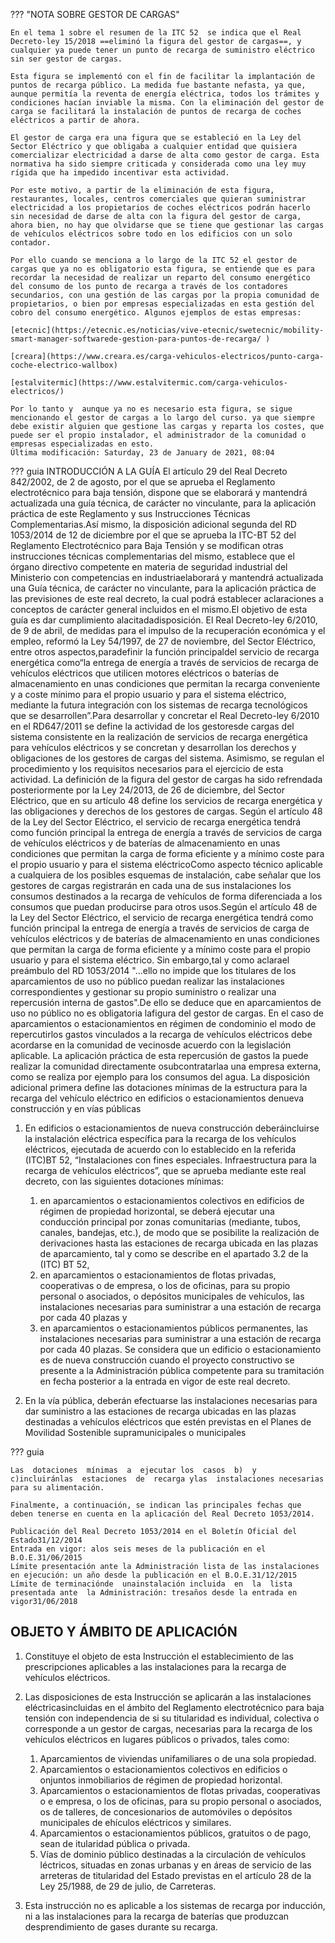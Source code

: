 
??? "NOTA SOBRE GESTOR DE CARGAS"

    En el tema 1 sobre el resumen de la ITC 52  se indica que el Real Decreto-ley 15/2018 ==eliminó la figura del gestor de cargas==, y cualquier ya puede tener un punto de recarga de suministro eléctrico sin ser gestor de cargas. 

    Esta figura se implementó con el fin de facilitar la implantación de puntos de recarga público. La medida fue bastante nefasta, ya que, aunque permitía la reventa de energía eléctrica, todos los trámites y condiciones hacían inviable la misma. Con la eliminación del gestor de carga se facilitará la instalación de puntos de recarga de coches eléctricos a partir de ahora.

    El gestor de carga era una figura que se estableció en la Ley del Sector Eléctrico y que obligaba a cualquier entidad que quisiera comercializar electricidad a darse de alta como gestor de carga. Esta normativa ha sido siempre criticada y considerada como una ley muy rígida que ha impedido incentivar esta actividad. 

    Por este motivo, a partir de la eliminación de esta figura, restaurantes, locales, centros comerciales que quieran suministrar electricidad a los propietarios de coches eléctricos podrán hacerlo sin necesidad de darse de alta con la figura del gestor de carga, ahora bien, no hay que olvidarse que se tiene que gestionar las cargas de vehículos eléctricos sobre todo en los edificios con un solo contador. 

    Por ello cuando se menciona a lo largo de la ITC 52 el gestor de cargas que ya no es obligatorio esta figura, se entiende que es para recordar la necesidad de realizar un reparto del consumo energético del consumo de los punto de recarga a través de los contadores secundarios, con una gestión de las cargas por la propia comunidad de propietarios, o bien por empresas especializadas en esta gestión del cobro del consumo energético. Algunos ejemplos de estas empresas: 

    [etecnic](https://etecnic.es/noticias/vive-etecnic/swetecnic/mobility-smart-manager-softwarede-gestion-para-puntos-de-recarga/ )

    [creara](https://www.creara.es/carga-vehiculos-electricos/punto-carga-coche-electrico-wallbox)

    [estalvitermic](https://www.estalvitermic.com/carga-vehiculos-electricos/)

    Por lo tanto y  aunque ya no es necesario esta figura, se sigue mencionando el gestor de cargas a lo largo del curso. ya que siempre debe existir alguien que gestione las cargas y reparta los costes, que puede ser el propio instalador, el administrador de la comunidad o empresas especializadas en esto.
    Última modificación: Saturday, 23 de January de 2021, 08:04


??? guia INTRODUCCIÓN A LA GUÍA
    El artículo 29 del Real Decreto 842/2002, de 2 de agosto, por el que se aprueba el Reglamento electrotécnico para baja tensión, dispone que se elaborará y mantendrá actualizada una guía técnica, de carácter no vinculante, para la aplicación práctica de este Reglamento y sus Instrucciones Técnicas Complementarias.Así mismo, la disposición adicional segunda del RD 1053/2014 de 12 de diciembre por el que se aprueba la ITC-BT 52  del  Reglamento  Electrotécnico  para  Baja  Tensión  y  se  modifican  otras  instrucciones  técnicas  complementarias del  mismo, establece  que  el  órgano  directivo  competente  en  materia  de  seguridad  industrial  del  Ministerio con competencias  en  industriaelaborará  y mantendrá  actualizada una Guía  técnica,  de carácter  no vinculante,  para la aplicación  práctica  de  las  previsiones  de  este  real  decreto,  la  cual  podrá  establecer  aclaraciones  a  conceptos  de carácter general incluidos en el mismo.El objetivo de esta guía es dar cumplimiento alacitadadisposición. El  Real  Decreto-ley  6/2010,  de  9  de  abril,  de  medidas  para  el  impulso de  la  recuperación  económica  y  el empleo, reformó  la  Ley  54/1997,  de  27  de  noviembre,  del  Sector  Eléctrico,  entre  otros  aspectos,paradefinir  la  función principaldel  servicio  de  recarga  energética  como“la  entrega  de  energía  a  través  de  servicios  de  recarga  de vehículos eléctricos que utilicen motores eléctricos o baterías de almacenamiento en unas condiciones que permitan la  recarga  conveniente  y  a  coste  mínimo  para  el  propio  usuario  y  para  el  sistema  eléctrico,  mediante  la  futura integración  con  los  sistemas  de  recarga  tecnológicos  que  se  desarrollen”.Para  desarrollar  y  concretar  el  Real Decreto-ley 6/2010 en el RD647/2011 se define la actividad de los gestoresde cargas del sistema consistente en la realización de servicios de recarga energética para vehículos eléctricos y se concretan y desarrollan los derechos y obligaciones  de  los  gestores  de  cargas  del  sistema.  Asimismo,  se  regulan  el  procedimiento  y  los  requisitos necesarios para el ejercicio de esta actividad. La  definición  de  la  figura  del  gestor  de  cargas  ha  sido  refrendada  posteriormente  por  la  Ley  24/2013,  de  26  de diciembre, del Sector Eléctrico, que en su artículo 48 define los servicios de recarga energética y las obligaciones y derechos  de  los  gestores  de  cargas. Según  el  artículo  48  de  la  Ley  del  Sector  Eléctrico,  el  servicio  de  recarga energética tendrá como función principal la entrega de energía a través de servicios de carga de vehículos eléctricos y  de  baterías  de  almacenamiento  en  unas condiciones  que  permitan  la carga de  forma  eficiente  y  a  mínimo coste para el propio usuario y para el sistema eléctricoComo  aspecto  técnico  aplicable  a  cualquiera  de  los  posibles  esquemas  de  instalación,  cabe  señalar  que  los gestores de cargas registrarán en cada una de sus instalaciones los consumos destinados a la recarga de vehículos de forma diferenciada a los consumos que puedan producirse para otros usos.Según el artículo 48 de la Ley del Sector Eléctrico, el servicio de recarga energética tendrá como función principal la entrega de energía a través de servicios de carga de vehículos eléctricos y de baterías de almacenamiento en unas condiciones  que  permitan  la  carga  de  forma  eficiente  y  a  mínimo coste  para  el  propio  usuario  y  para  el  sistema eléctrico. Sin embargo,tal y como aclarael preámbulo del RD 1053/2014 "...ello no impide que los titulares de los aparcamientos de uso no público puedan realizar las instalaciones correspondientes y gestionar su propio suministro o  realizar  una  repercusión  interna  de  gastos".De  ello  se  deduce  que  en  aparcamientos  de  uso  no  público  no  es obligatoria  lafigura  del  gestor  de  cargas.  En el  caso  de  aparcamientos  o  estacionamientos  en  régimen  de condominio el  modo de  repercutirlos  gastos  vinculados  a  la  recarga  de vehículos  eléctricos  debe acordarse  en la comunidad de vecinosde acuerdo con la legislación aplicable. La aplicación práctica de esta repercusión de gastos la puede realizar la comunidad directamente osubcontratarlaa una empresa externa, como se realiza por ejemplo para los consumos del agua. La disposición adicional primera define las dotaciones mínimas de la estructura para la recarga del vehículo eléctrico en edificios o estacionamientos denueva construcción y en vías públicas

1. En edificios o estacionamientos de nueva construcción deberáincluirse la instalación eléctrica específica para la recarga de los vehículos eléctricos, ejecutada de acuerdo con lo establecido en la referida (ITC)BT 52, “Instalaciones con fines especiales. Infraestructura para la recarga de vehículos eléctricos”,  que  se  aprueba  mediante  este  real decreto, con las siguientes dotaciones mínimas:
      1. en  aparcamientos  o  estacionamientos  colectivos  en  edificios  de  régimen  de  propiedad  horizontal,  se deberá  ejecutar  una  conducción  principal  por  zonas  comunitarias  (mediante,  tubos,  canales,  bandejas,  etc.),  de modo  que  se  posibilite  la  realización  de  derivaciones  hasta  las  estaciones  de  recarga  ubicada  en  las  plazas  de aparcamiento, tal y como se describe en el apartado 3.2 de la (ITC) BT 52,  
      2. en  aparcamientos  o  estacionamientos  de  flotas  privadas,  cooperativas  o  de  empresa,  o  los  de  oficinas, para  su  propio  personal  o  asociados,  o  depósitos  municipales  de  vehículos,  las  instalaciones  necesarias  para suministrar a una estación de recarga por cada 40 plazas y 
      3. en aparcamientos o estacionamientos públicos permanentes, las instalaciones necesarias para suministrar a una estación de recarga por cada 40 plazas. Se considera que un edificio o estacionamiento es de nueva construcción cuando el proyecto constructivo se presente a la Administración pública competente para su tramitación en fecha posterior a la entrada en vigor de este real decreto. 

2.  En la vía pública, deberán efectuarse las instalaciones necesarias para dar suministro a las estaciones de recarga  ubicadas  en  las  plazas  destinadas  a  vehículos  eléctricos  que  estén  previstas  en  el Planes  de  Movilidad Sostenible supramunicipales o municipales

??? guia

    Las  dotaciones  mínimas  a  ejecutar los  casos  b)  y  c)incluiránlas  estaciones  de  recarga ylas  instalaciones necesarias para su alimentación.
    
    Finalmente, a continuación, se indican las principales fechas que deben tenerse en cuenta en la aplicación del Real Decreto 1053/2014.
    
    Publicación del Real Decreto 1053/2014 en el Boletín Oficial del Estado31/12/2014
    Entrada en vigor: alos seis meses de la publicación en el B.O.E.31/06/2015
    Límite presentación ante la Administración lista de las instalaciones en ejecución: un año desde la publicación en el B.O.E.31/12/2015
    Límite de terminaciónde  unainstalación incluida  en  la  lista presentada ante  la Administración: tresaños desde la entrada en vigor31/06/2018

## OBJETO Y ÁMBITO DE APLICACIÓN

1. Constituye  el  objeto  de  esta  Instrucción  el  establecimiento  de  las  prescripciones  aplicables  a  las  instalaciones para la recarga de vehículos eléctricos.
2. Las  disposiciones  de  esta  Instrucción  se  aplicarán  a  las  instalaciones  eléctricasincluidas  en  el  ámbito  del Reglamento  electrotécnico  para  baja  tensión  con  independencia  de  si  su  titularidad  es  individual,  colectiva  o corresponde  a  un  gestor  de  cargas,  necesarias  para  la  recarga  de  los  vehículos  eléctricos  en  lugares  públicos  o privados, tales como:
      1. Aparcamientos de viviendas unifamiliares o de una sola propiedad.
      2. Aparcamientos  o  estacionamientos  colectivos  en  edificios  o  onjuntos  inmobiliarios  de  régimen  de  propiedad horizontal.
      3. Aparcamientos  o  estacionamientos  de  flotas  privadas,  cooperativas  o  e  empresa,  o  los  de  oficinas,  para  su propio personal o asociados, os de talleres, de concesionarios de automóviles o depósitos municipales de ehículos eléctricos y similares. 
      4. Aparcamientos o estacionamientos públicos, gratuitos o de pago, sean de itularidad pública o privada.
      5.  Vías  de  dominio  público  destinadas  a  la  circulación  de  vehículos  léctricos,  situadas  en  zonas  urbanas  y  en áreas de servicio de las arreteras de titularidad del Estado previstas en el artículo 28 de la Ley 25/1988, de 29 de julio, de Carreteras.

3. Esta instrucción no es aplicable a los sistemas de recarga por inducción, ni a las instalaciones para la recarga de baterías que produzcan desprendimiento de gases durante su recarga.


